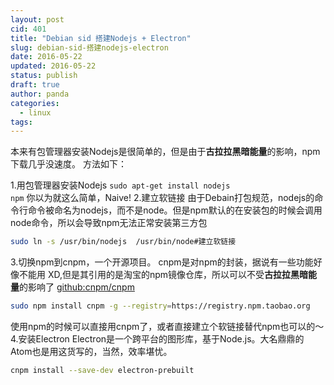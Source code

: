 ```yaml
---
layout: post
cid: 401
title: "Debian sid 搭建Nodejs + Electron"
slug: debian-sid-搭建nodejs-electron
date: 2016-05-22
updated: 2016-05-22
status: publish
draft: true
author: panda
categories: 
  - linux
tags: 
---
```





本来有包管理器安装Nodejs是很简单的，但是由于<b>古拉拉黑暗能量</b>的影响，npm下载几乎没速度。
方法如下：


<!--more-->


1.用包管理器安装Nodejs
<code lang='bash'>sudo apt-get install nodejs npm</code>
你以为就这么简单，Naive!
2.建立软链接
由于Debain打包规范，nodejs的命令行命令被命名为nodejs，而不是node。但是npm默认的在安装包的时候会调用node命令，所以会导致npm无法正常安装第三方包
```bash
sudo ln -s /usr/bin/nodejs  /usr/bin/node#建立软链接
```
3.切换npm到cnpm，一个开源项目。
cnpm是对npm的封装，据说有一些功能好像不能用 XD,但是其引用的是淘宝的npm镜像仓库，所以可以不受<strong>古拉拉黑暗能量</strong>的影响了
<a href="https://github.com/cnpm/cnpm" target="_blank">github:cnpm/cnpm</a>
```bash
sudo npm install cnpm -g --registry=https://registry.npm.taobao.org
```
使用npm的时候可以直接用cnpm了，或者直接建立个软链接替代npm也可以的～
4.安装Electron
Electron是一个跨平台的图形库，基于Node.js。大名鼎鼎的Atom也是用这货写的，当然，效率堪忧。
```bash
cnpm install --save-dev electron-prebuilt
```
